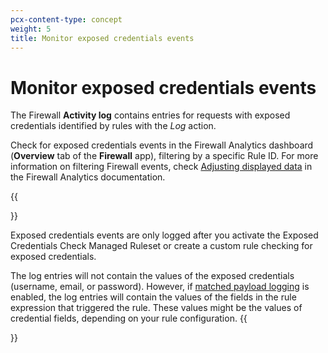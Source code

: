 ```yaml
---
pcx-content-type: concept
weight: 5
title: Monitor exposed credentials events
---
```


# Monitor exposed credentials events

The Firewall **Activity log** contains entries for requests with exposed credentials identified by rules with the _Log_ action.

Check for exposed credentials events in the Firewall Analytics dashboard (**Overview** tab of the **Firewall** app), filtering by a specific Rule ID. For more information on filtering Firewall events, check [Adjusting displayed data](/waf/analytics/paid-plans#adjusting-displayed-data) in the Firewall Analytics documentation.

{{<Aside type="warning" header="Important">}}

Exposed credentials events are only logged after you activate the Exposed Credentials Check Managed Ruleset or create a custom rule checking for exposed credentials.

The log entries will not contain the values of the exposed credentials (username, email, or password). However, if [matched payload logging](/waf/managed-rulesets/payload-logging/) is enabled, the log entries will contain the values of the fields in the rule expression that triggered the rule. These values might be the values of credential fields, depending on your rule configuration.
{{</Aside>}}

